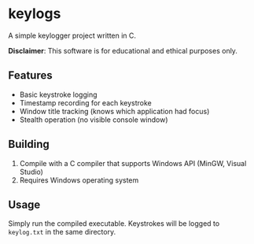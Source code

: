 # keylogs
A simple keylogger project written in C.

**Disclaimer**: This software is for educational and ethical purposes only.

## Features

- Basic keystroke logging
- Timestamp recording for each keystroke
- Window title tracking (knows which application had focus)
- Stealth operation (no visible console window)

## Building

1. Compile with a C compiler that supports Windows API (MinGW, Visual Studio)
2. Requires Windows operating system

## Usage

Simply run the compiled executable. Keystrokes will be logged to `keylog.txt` in the same directory.